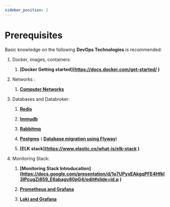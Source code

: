 ```yaml
---
sidebar_position: 2
---
```


# Prerequisites


Basic knowledge on the following **DevOps Technologies** is recommended:

1. Docker, images, containers:

    1. **[Docker Getting started](<https://docs.docker.com/get-started/> )**

 2. Networks :  
     
     1. **[Computer Networks](https://www.coursera.org/learn/computer-networking)**


 3. Databases and Databroker:

    1. **[Redis](<https://redis.com/ebook/redis-in-action/>)**

    2. **[Immudb](<https://docs.immudb.io/1.4.1/immudb.html>)**

    3. **[Rabbitmq](<https://www.rabbitmq.com/getstarted.html>)**

    4. **[Postgres](<https://www.postgresql.org/docs/14/tutorial.html>)** ( **[Database migration using Flyway](<https://documentation.red-gate.com/fd/why-database-migrations-184127574.html>)**)

    5. **[ELK stack](<https://www.elastic.co/what-is/elk-stack> )**

 4. Monitoring Stack:   

    1. **[Monitoring Stack Introducation](<https://docs.google.com/presentation/d/1o7UPyxEAkgqPFE4Hfkl3IPcugZi859_E6abagv80pG4/edit#slide=id.p> )**
 
    2. **[Prometheus and Grafana](<https://grafana.com/go/webinar/intro-to-prometheus-and-grafana/>)**

    3. **[Loki and Grafana](<https://grafana.com/go/webinar/intro-to-loki-like-prometheus-but-for-logs/>)**



